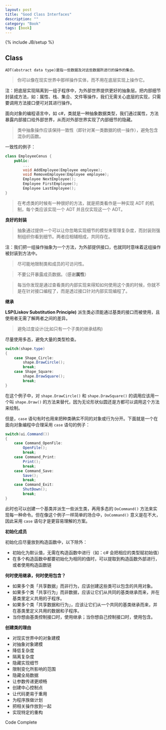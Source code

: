```yaml
---
layout: post
title: "Good Class Interfaces"
description: ""
category: "Book"
tags: [book]
---
```

{% include JB/setup %}

## Class

    ADT(abstract data type)是指一些数据及对这些数据所进行的操作的集合。

> 你可以像在现实世界中那样操作实体，而不用在底层实现上操作它。

注：把底层实现隔离到一组子程序中，为外部世界提供更好的抽象层。把内部细节封装成方法，如：属性、栈、集合、文件等操作，我们无需关心底层的实现，只需要调用方法接口便可对其进行操作。

面向对象的编程语言中，如 c#，类就是一种抽象数据类型，我们通过属性，方法暴露内部接口给外部世界，从而对外部世界实现了内部细节的隐藏。

> 类中抽象操作应该保持一致性（即针对某一类数据的统一操作），避免包含混杂的函数。

一致性的例子：

``` c++
class EmployeeCenus {
    public:
        ...
        void AddEmployee(Employee employee);
		void RemoveEmployee(Employee employee);
		Employee NextEmployee();
		Employee FirstEmployee();
		Employee LastEmployee();
}
```

> 在考虑类的时候有一种很好的方法，就是把类看作是一种实现 ADT 的机制，每个类应该实现一个 ADT 并且仅实现这一个 ADT。

**良好的封装**

> 抽象通过提供一个可以让你忽略实现细节的模型来管理复杂度，而封装则强制组织你看到细节。两者应相辅相成，共同存在。

注：我们把一组操作抽象为一个方法，为外部提供接口，也就同时意味着这组操作被封装到方法中。

> 尽可能地限制类和成员的可访问性。

> 不要公开暴露成员数据。（感谢**属性**）

> 每当你发现是通过查看类的内部实现来得知如何使用这个类的时候，你就不是在针对接口编程了，而是透过接口针对内部实现编程了。

**继承**

**LSP(Liskov Substitution Principle)** 派生类必须能通过基类的接口而被使用，且使用者无需了解两者之间的差异。

> 避免过度设计(比如只有一个子类的继承结构)

尽量使用多态，避免大量的类型检查。

``` c#
switch(shape.type)
{
	case Shape_Circle:
		shape.DrawCircle();
		break;
	case Shape_Square:
		shape.DrawSquare();
		break;
}
```

在这个例子中，对 `shape.DrawCircle()` 和 `shape.DrawSquare()` 的调用应该用一个叫 `shape.Draw()` 的方法来替代，因为无论形状似圆还是方都可以调用这个方法来绘制。

但是，`case` 语句有时也用来把种类确实不同的对象或行为分开。下面就是一个在面向对象编程中合理采用 `case` 语句的例子：

``` c#
switch(ui.Command())
{
	case Command_OpenFile:
		OpenFile();
		break;
	case Command_Print:
		Print();
		break;
	case Command_Save:
		Save();
		break;
	case Command_Exit:
		ShutDown();
		break;
}
```

此时也可以创建一个基类并派生一些派生类，再用多态的 `DoCommand()` 方法来实现每一种命令。但在像这个例子一样简单的场合中，`DoCommand()` 意义是在不大，因此采用 `case` 语句才是更容易理解的方案。

**初始化成员**

初始化应尽量放到构造函数中，以下除外：

- 初始化为默认值，无需在构造函数中进行（如：c# 会把相应的类型赋初始值）
- 在多个构造函数中都要初始化为相同的值时，可以提取到构造函数外部进行，或者使用构造函数链


**何时使用继承，何时使用包含？**

- 如果多个类「共享数据」而非行为，应该创建这些类可以包含的共用对象。
- 如果多个类「共享行为」而非数据，应该让它们从共同的基类继承而来，并在基类里定义共用的子程序。
- 如果多个类「共享数据和行为」，应该让它们从一个共同的基类继承而来，并在基类里定义共用的数据和子程序。
- 当你想由基类控制接口时，使用继承；当你想自己控制接口时，使用包含。

**创建类的理由**

- 对现实世界中的对象建模
- 对抽象对象建模
- 降低复杂度
- 隔离复杂度
- 隐藏实现细节
- 限制变化所影响的范围
- 隐藏全局数据
- 让参数传递更顺畅
- 创建中心控制点
- 让代码更易于重用
- 为程序族做计划
- 把相关操作放到一起
- 实现特定的重构

Code Complete

